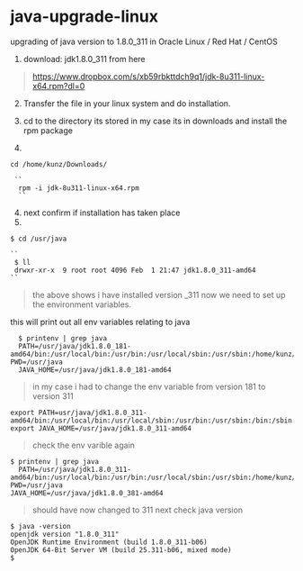 # java-upgrade-linux
upgrading of java version to 1.8.0_311 in Oracle Linux / Red Hat / CentOS


1. download: jdk1.8.0_311 from here 

> https://www.dropbox.com/s/xb59rbkttdch9q1/jdk-8u311-linux-x64.rpm?dl=0

2. Transfer the file in your linux system and do installation.
	
     

3. cd to the directory its stored in my case its in downloads and install the rpm package
4. 
``
     cd /home/kunz/Downloads/   
     ``
     
     ``
      rpm -i jdk-8u311-linux-x64.rpm
      ``
4. next confirm if installation has taken place
5. 
``
     $ cd /usr/java
 ``
 
    ``
     $ ll
     drwxr-xr-x  9 root root 4096 Feb  1 21:47 jdk1.8.0_311-amd64
    `` 

> the above shows i have installed version _311 now we need to set up
> the environment variables.

this will print out all env variables relating to java
   

      $ printenv | grep java
      PATH=/usr/java/jdk1.8.0_181-amd64/bin:/usr/local/bin:/usr/bin:/usr/local/sbin:/usr/sbin:/home/kunz/.local/bin:/home/kunz/bin PWD=/usr/java 
      JAVA_HOME=/usr/java/jdk1.8.0_181-amd64

> in my case i had to change the env variable from version 181 to
> version 311

    export PATH=usr/java/jdk1.8.0_311-amd64/bin:/usr/local/bin:/usr/local/sbin:/usr/bin:/usr/sbin:/bin:/sbin:/home/kunz/.local/bin
    export JAVA_HOME=/usr/java/jdk1.8.0_311-amd64

> check the env varible again

    $ printenv | grep java
      PATH=/usr/java/jdk1.8.0_311-amd64/bin:/usr/local/bin:/usr/bin:/usr/local/sbin:/usr/sbin:/home/kunz/.local/bin:/home/kunz/bin
    PWD=/usr/java
    JAVA_HOME=/usr/java/jdk1.8.0_381-amd64

> should have now changed to 311
next check java version


    $ java -version
    openjdk version "1.8.0_311"
    OpenJDK Runtime Environment (build 1.8.0_311-b06)
    OpenJDK 64-Bit Server VM (build 25.311-b06, mixed mode)
    $

